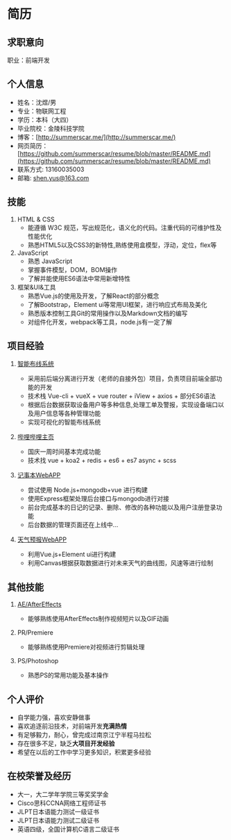 # 简历

## 求职意向
职业：前端开发

## 个人信息
* 姓名：沈煜/男
* 专业：物联网工程
* 学历：本科（大四）
* 毕业院校：金陵科技学院
* 博客：[http://summerscar.me/](http://summerscar.me/)
* 网页简历：[https://github.com/summerscar/resume/blob/master/README.md](https://github.com/summerscar/resume/blob/master/README.md)
* 联系方式:	13160035003
* 邮箱:	shen.yus@163.com

## 技能
1. HTML & CSS
    * 能遵循 W3C 规范，写出规范化，语义化的代码。注重代码的可维护性及性能优化
    * 熟悉HTML5以及CSS3的新特性,熟练使用盒模型，浮动，定位，flex等
2. JavaScript
    * 熟悉 JavaScript 
    * 掌握事件模型，DOM，BOM操作
    * 了解并能使用ES6语法中常用新增特性
3. 框架&UI&工具
    * 熟悉Vue.js的使用及开发，了解React的部分概念
    * 了解Bootstrap，Element ui等常用UI框架，进行响应式布局及美化
    * 熟悉版本控制工具Git的常用操作以及Markdown文档的编写
    * 对组件化开发，webpack等工具，node.js有一定了解

## 项目经验

1. [智能布线系统](http://120.25.155.70/rita/)
    * 采用前后端分离进行开发（老师的自接外包）项目，负责项目前端全部功能的开发
    * 技术栈 Vue-cli + vueX + vue router + iView + axios + 部分ES6语法
    * 根据后台数据获取设备用户等多种信息,处理工单及警报，实现设备端口以及用户信息等各种管理功能
    * 实现可视化的智能布线系统

2. [哔哩哔哩主页](http://bilibili.summerscar.com/)
    * 国庆一周时间基本完成功能
    * 技术找 vue + koa2 + redis + es6 + es7 async + scss

3. [记事本WebAPP](http://diary.summerscar.com/)
    * 尝试使用 Node.js+mongodb+vue 进行构建
    * 使用Express框架处理后台接口与mongodb进行对接
    * 前台完成基本的日记的记录、删除、修改的各种功能以及用户注册登录功能
    * 后台数据的管理页面还在上线中...

4. [天气预报WebAPP](http://summerscar.com/weather/weather.html)
    * 利用Vue.js+Element ui进行构建
    * 利用Canvas根据获取数据进行对未来天气的曲线图，风速等进行绘制
    
## 其他技能
1. [AE/AfterEffects](http://summerscar.com/#/otherDemos)
    * 能够熟练使用AfterEffects制作视频短片以及GIF动画

2. PR/Premiere
    * 能够熟练使用Premiere对视频进行剪辑处理

3. PS/Photoshop
    * 熟悉PS的常用功能及基本操作

## 个人评价
* 自学能力强，喜欢安静做事
* 喜欢追逐前沿技术，对前端开发**充满热情**
* 有足够毅力，耐心，曾完成过南京江宁半程马拉松
* 存在很多不足，缺乏**大项目开发经验**
* 希望在以后的工作中学习更多知识，积累更多经验

## 在校荣誉及经历
  * 大一，大二学年学院三等奖奖学金
  * Cisco思科CCNA网络工程师证书
  * JLPT日本语能力测试一级证书
  * JLPT日本语能力测试二级证书
  * 英语四级，全国计算机C语言二级证书